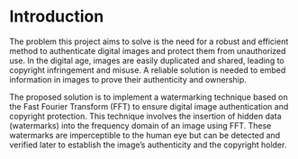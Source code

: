 # Introduction
The problem this project aims to solve is the need for a robust and efficient method to authenticate digital images and protect them from unauthorized use. In the digital age, images are easily duplicated
and shared, leading to copyright infringement and misuse. A reliable solution is needed to embed information in images to prove their authenticity and ownership.

The proposed solution is to implement a watermarking technique based on the Fast Fourier Transform (FFT) to ensure digital image authentication and copyright protection. This technique involves the
insertion of hidden data (watermarks) into the frequency domain of an image using FFT. These watermarks are imperceptible to the human eye but can be detected and verified later to establish the
image’s authenticity and the copyright holder.
